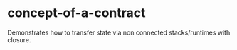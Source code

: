 # concept-of-a-contract
Demonstrates how to transfer state via non connected stacks/runtimes with closure.
